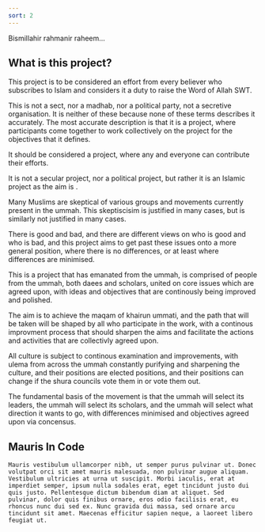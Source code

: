 ```yaml
---
sort: 2
---
```


Bismillahir rahmanir raheem...

## What is this project?

This project is to be considered an effort from every believer who subscribes to Islam and considers it a duty to raise the Word of Allah SWT.

This is not a sect, nor a madhab, nor a political party, not a secretive organisation. It is neither of these because none of these terms describes it accurately. The most accurate description is that it is a project, where participants come together to work collectively on the project for the objectives that it defines.

It should be considered a project, where any and everyone can contribute their efforts.

It is not a secular project, nor a political project, but rather it is an Islamic project as the aim is .

Many Muslims are skeptical of various groups and movements currently present in the ummah. This skeptiscisim is justified in many cases, but is similarly not justified in many cases.

There is good and bad, and there are different views on who is good and who is bad, and this project aims to get past these issues onto a more general position, where there is no differences, or at least where differences are minimised.

This is a project that has emanated from the ummah, is comprised of people from the ummah, both daees and scholars, united on core issues which are agreed upon, with ideas and objectives that are continously being improved and polished.

The aim is to achieve the maqam of khairun ummati, and the path that will be taken will be shaped by all who participate in the work, with a continous improvment process that should sharpen the aims and facilitate the actions and activities that are collectivly agreed upon.

All culture is subject to continous examination and improvements, with ulema from across the ummah constantly purifying and sharpening the culture, and their positions are elected positions, and their positions can change if the shura councils vote them in or vote them out.

The fundamental basis of the movement is that the ummah will select its leaders, the ummah will select its scholars, and the ummah will select what direction it wants to go, with differences minimised and objectives agreed upon via concensus.

## Mauris In Code

```
Mauris vestibulum ullamcorper nibh, ut semper purus pulvinar ut. Donec volutpat orci sit amet mauris malesuada, non pulvinar augue aliquam. Vestibulum ultricies at urna ut suscipit. Morbi iaculis, erat at imperdiet semper, ipsum nulla sodales erat, eget tincidunt justo dui quis justo. Pellentesque dictum bibendum diam at aliquet. Sed pulvinar, dolor quis finibus ornare, eros odio facilisis erat, eu rhoncus nunc dui sed ex. Nunc gravida dui massa, sed ornare arcu tincidunt sit amet. Maecenas efficitur sapien neque, a laoreet libero feugiat ut.
```

